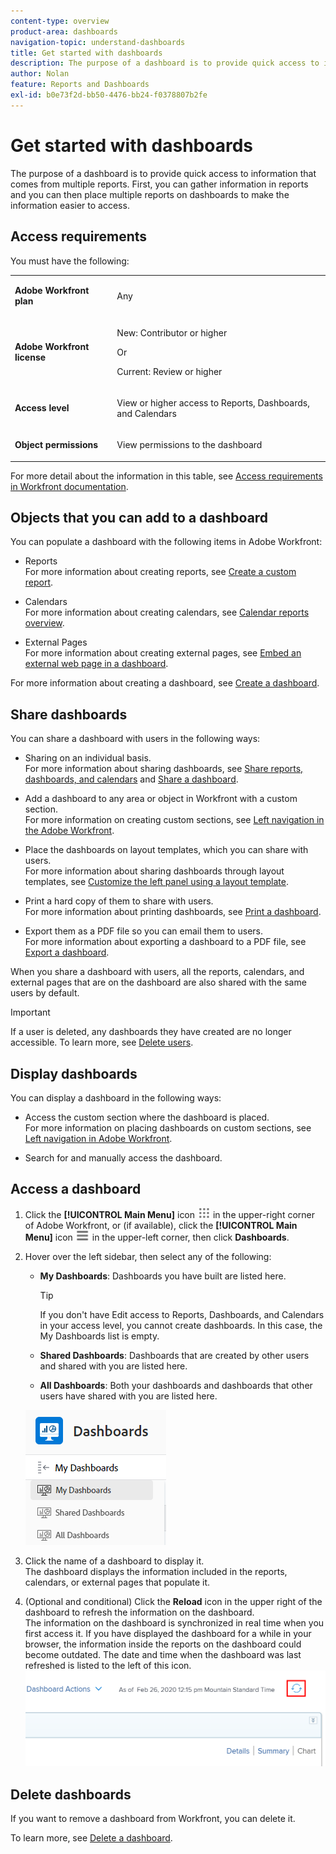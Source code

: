 ```yaml
---
content-type: overview
product-area: dashboards
navigation-topic: understand-dashboards
title: Get started with dashboards
description: The purpose of a dashboard is to provide quick access to information. You can gather information in reports and you can then place them on dashboards to make the information easier to access.
author: Nolan
feature: Reports and Dashboards
exl-id: b0e73f2d-bb50-4476-bb24-f0378807b2fe
---
```

# Get started with dashboards

<!-- Audited: 1/2024 -->

The purpose of a dashboard is to provide quick access to information that comes from multiple reports. First, you can gather information in reports and you can then place multiple reports on dashboards to make the information easier to access.

## Access requirements

You must have the following:

<table style="table-layout:auto">
 <col> 
 </col> 
 <col> 
 </col> 
 <tbody> 
  <tr> 
   <td> <p><strong>Adobe Workfront plan</strong></p> </td> 
   <td>Any</td> 
  </tr> 
  <tr> 
   <td> <p><strong>Adobe Workfront license</strong></p> </td> 
   <td> <p>New: Contributor or higher</p><p>Or</p><p>Current: Review or higher</p> </td> 
  </tr> 
  <tr> 
   <td><strong>Access level</strong> </td> 
   <td> <p>View or higher access to Reports, Dashboards, and Calendars</p> </td> 
  </tr> 
  <tr> 
   <td> <p><strong>Object permissions</strong> </p> </td> 
   <td> <p>View permissions to the dashboard</p>  </td> 
  </tr> 
 </tbody> 
</table>

For more detail about the information in this table, see [Access requirements in Workfront documentation](/help/quicksilver/administration-and-setup/add-users/access-levels-and-object-permissions/access-level-requirements-in-documentation.md).

## Objects that you can add to a dashboard

You can populate a dashboard with the following items in Adobe Workfront:

* Reports  
  For more information about creating reports, see [Create a custom report](../../../reports-and-dashboards/reports/creating-and-managing-reports/create-custom-report.md).

* Calendars  
  For more information about creating calendars, see [Calendar reports overview](../../../reports-and-dashboards/reports/calendars/calendar-reports-overview.md).

* External Pages  
  For more information about creating external pages, see [Embed an external web page in a dashboard](../../../reports-and-dashboards/dashboards/creating-and-managing-dashboards/embed-external-web-page-dashboard.md).

For more information about creating a dashboard, see [Create a dashboard](../../../reports-and-dashboards/dashboards/creating-and-managing-dashboards/create-dashboard.md).

## Share dashboards

You can share a dashboard with users in the following ways:

* Sharing on an individual basis.  
  For more information about sharing dashboards, see [Share reports, dashboards, and calendars](../../../workfront-basics/grant-and-request-access-to-objects/permissions-reports-dashboards-calendars.md) and [Share a dashboard](../../../reports-and-dashboards/dashboards/creating-and-managing-dashboards/share-dashboard.md).

* Add a dashboard to any area or object in Workfront with a custom section.  
  For more information on creating custom sections, see [Left navigation in the Adobe Workfront](../../../workfront-basics/the-new-workfront-experience/simplified-left-navigation.md).

* Place the dashboards on layout templates, which you can share with users.  
  For more information about sharing dashboards through layout templates, see [Customize the left panel using a layout template](../../../administration-and-setup/customize-workfront/use-layout-templates/customize-left-panel.md).

* Print a hard copy of them to share with users.  
  For more information about printing dashboards, see [Print a dashboard](../../../reports-and-dashboards/dashboards/creating-and-managing-dashboards/print-dashboard.md).

* Export them as a PDF file so you can email them to users.  
  For more information about exporting a dashboard to a PDF file, see [Export a dashboard](../../../reports-and-dashboards/dashboards/creating-and-managing-dashboards/export-dashboard.md).

When you share a dashboard with users, all the reports, calendars, and external pages that are on the dashboard are also shared with the same users by default.

>[!IMPORTANT]
>
>If a user is deleted, any dashboards they have created are no longer accessible. To learn more, see [Delete users](../../../administration-and-setup/add-users/create-and-manage-users/delete-a-user.md).

## Display dashboards

You can display a dashboard in the following ways:

* Access the custom section where the dashboard is placed.  
  For more information on placing dashboards on custom sections, see [Left navigation in Adobe Workfront](../../../workfront-basics/the-new-workfront-experience/simplified-left-navigation.md).

* Search for and manually access the dashboard.

## Access a dashboard

1. Click the **[!UICONTROL Main Menu]** icon ![Main Menu](/help/_includes/assets/main-menu-icon.png) in the upper-right corner of Adobe Workfront, or (if available), click the **[!UICONTROL Main Menu]** icon ![Main Menu](/help/_includes/assets/main-menu-icon-left-nav.png) in the upper-left corner, then click **Dashboards**.
1. Hover over the left sidebar, then select any of the following:

   * **My Dashboards**: Dashboards you have built are listed here.

     >[!TIP]
     >
     >If you don't have Edit access to Reports, Dashboards, and Calendars in your access level, you cannot create dashboards. In this case, the My Dashboards list is empty.

   * **Shared Dashboards**: Dashboards that are created by other users and shared with you are listed here.
   * **All Dashboards**: Both your dashboards and dashboards that other users have shared with you are listed here.

   ![Dashboards area](assets/dashboards-area.png)

1. Click the name of a dashboard to display it.  
   The dashboard displays the information included in the reports, calendars, or external pages that populate it.
1. (Optional and conditional) Click the **Reload** icon in the upper right of the dashboard to refresh the information on the dashboard.  
   The information on the dashboard is synchronized in real time when you first access it. If you have displayed the dashboard for a while in your browser, the information inside the reports on the dashboard could become outdated. The date and time when the dashboard was last refreshed is listed to the left of this icon.  
   ![Reload icon](assets/dashboard-reload-icon.png)

## Delete dashboards

If you want to remove a dashboard from Workfront, you can delete it.

To learn more, see [Delete a dashboard](../../../reports-and-dashboards/dashboards/creating-and-managing-dashboards/delete-dashboard.md).
